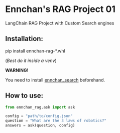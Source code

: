 # Ennchan's RAG Project 01
LangChain RAG Project with Custom Search engines

## Installation:


pip install ennchan-rag-*.whl

(*Best do it inside a venv*)

**WARNING!**

You need to install [ennchan_search](https://placeholder.it/) beforehand.

## How to use:
```python
from ennchan_rag.ask import ask

config = "path/to/config.json"
question = "What are the 3 laws of robotics?"
answers = ask(question, config)
```

